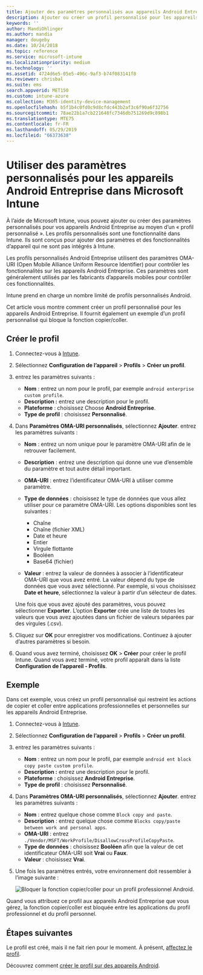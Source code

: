 ```yaml
---
title: Ajouter des paramètres personnalisés aux appareils Android Entreprise dans Microsoft Intune - Azure | Microsoft Docs
description: Ajouter ou créer un profil personnalisé pour les appareils Android Entreprise dans Microsoft Intune
keywords: ''
author: MandiOhlinger
ms.author: mandia
manager: dougeby
ms.date: 10/24/2018
ms.topic: reference
ms.service: microsoft-intune
ms.localizationpriority: medium
ms.technology: ''
ms.assetid: 4724d6e5-05e5-496c-9af3-b74f083141f8
ms.reviewer: chrisbal
ms.suite: ems
search.appverid: MET150
ms.custom: intune-azure
ms.collection: M365-identity-device-management
ms.openlocfilehash: b5f1b4c0fd0c9d8cfdc443b2af3c6f90a6f32756
ms.sourcegitcommit: 78ae22b1a7cb221648fc7346db751269d9c898b1
ms.translationtype: MTE75
ms.contentlocale: fr-FR
ms.lasthandoff: 05/29/2019
ms.locfileid: "66373638"
---
```

# <a name="use-custom-settings-for-android-enterprise-devices-in-microsoft-intune"></a>Utiliser des paramètres personnalisés pour les appareils Android Entreprise dans Microsoft Intune

À l’aide de Microsoft Intune, vous pouvez ajouter ou créer des paramètres personnalisés pour vos appareils Android Entreprise au moyen d’un « profil personnalisé ». Les profils personnalisés sont une fonctionnalité dans Intune. Ils sont conçus pour ajouter des paramètres et des fonctionnalités d’appareil qui ne sont pas intégrés à Intune.

Les profils personnalisés Android Entreprise utilisent des paramètres OMA-URI (Open Mobile Alliance Uniform Resource Identifier) pour contrôler les fonctionnalités sur les appareils Android Entreprise. Ces paramètres sont généralement utilisés par les fabricants d’appareils mobiles pour contrôler ces fonctionnalités.

Intune prend en charge un nombre limité de profils personnalisés Android.

Cet article vous montre comment créer un profil personnalisé pour les appareils Android Entreprise. Il fournit également un exemple d’un profil personnalisé qui bloque la fonction copier/coller.

## <a name="create-the-profile"></a>Créer le profil

1. Connectez-vous à [Intune](https://go.microsoft.com/fwlink/?linkid=2090973).
2. Sélectionnez **Configuration de l’appareil** > **Profils** > **Créer un profil**.
3. entrez les paramètres suivants :

    - **Nom** : entrez un nom pour le profil, par exemple `android enterprise custom profile`.
    - **Description :** entrez une description pour le profil.
    - **Plateforme** : choisissez Choose **Android Entreprise**.
    - **Type de profil** : choisissez **Personnalisé**.

4. Dans **Paramètres OMA-URI personnalisés**, sélectionnez **Ajouter**. entrez les paramètres suivants :

    - **Nom** : entrez un nom unique pour le paramètre OMA-URI afin de le retrouver facilement.
    - **Description** : entrez une description qui donne une vue d’ensemble du paramètre et tout autre détail important.
    - **OMA-URI** : entrez l’identificateur OMA-URI à utiliser comme paramètre.
    - **Type de données** : choisissez le type de données que vous allez utiliser pour ce paramètre OMA-URI. Les options disponibles sont les suivantes :

      - Chaîne
      - Chaîne (fichier XML)
      - Date et heure
      - Entier
      - Virgule flottante
      - Booléen
      - Base64 (fichier)

    - **Valeur** : entrez la valeur de données à associer à l’identificateur OMA-URI que vous avez entré. La valeur dépend du type de données que vous avez sélectionné. Par exemple, si vous choisissez **Date et heure**, sélectionnez la valeur à partir d’un sélecteur de dates.

    Une fois que vous avez ajouté des paramètres, vous pouvez sélectionner **Exporter**. L’option **Exporter** crée une liste de toutes les valeurs que vous avez ajoutées dans un fichier de valeurs séparées par des virgules (.csv).

5. Cliquez sur **OK** pour enregistrer vos modifications. Continuez à ajouter d’autres paramètres si besoin.
6. Quand vous avez terminé, choisissez **OK** > **Créer** pour créer le profil Intune. Quand vous avez terminé, votre profil apparaît dans la liste **Configuration de l’appareil - Profils**.

## <a name="example"></a>Exemple

Dans cet exemple, vous créez un profil personnalisé qui restreint les actions de copier et coller entre applications professionnelles et personnelles sur les appareils Android Entreprise.

1. Connectez-vous à [Intune](https://go.microsoft.com/fwlink/?linkid=2090973).
2. Sélectionnez **Configuration de l’appareil** > **Profils** > **Créer un profil**.
3. entrez les paramètres suivants :

    - **Nom** : entrez un nom pour le profil, par exemple `android ent block copy paste custom profile`.
    - **Description :** entrez une description pour le profil.
    - **Plateforme** : choisissez **Android Entreprise**.
    - **Type de profil** : choisissez **Personnalisé**.

4. Dans **Paramètres OMA-URI personnalisés**, sélectionnez **Ajouter**. entrez les paramètres suivants :

    - **Nom** : entrez quelque chose comme `Block copy and paste`.
    - **Description** : entrez quelque chose comme `Blocks copy/paste between work and personal apps`.
    - **OMA-URI** : entrez `./Vendor/MSFT/WorkProfile/DisallowCrossProfileCopyPaste`.
    - **Type de données** : choisissez **Booléen** afin que la valeur de cet identificateur OMA-URI soit **Vrai** ou **Faux**.
    - **Valeur** : choisissez **Vrai**.

5. Une fois les paramètres entrés, votre environnement doit ressembler à l’image suivante :

    ![Bloquer la fonction copier/coller pour un profil professionnel Android.](./media/custom-policy-afw-copy-paste.png)

Quand vous attribuez ce profil aux appareils Android Entreprise que vous gérez, la fonction copier/coller est bloquée entre les applications du profil professionnel et du profil personnel.

## <a name="next-steps"></a>Étapes suivantes

Le profil est créé, mais il ne fait rien pour le moment. À présent, [affectez le profil](device-profile-assign.md).

Découvrez comment [créer le profil sur des appareils Android](custom-settings-android.md).

